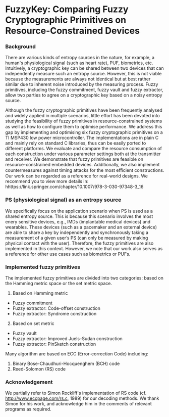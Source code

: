 # FuzzyKey: Comparing Fuzzy Cryptographic Primitives on Resource-Constrained Devices

### Background

There are various kinds of entropy sources in the nature, for example, a human's physiological signal (such as heart rate), PUF, biometrics, etc. Intuitively, a cryptographic key can be shared between two devices that can independently measure such an entropy source. However, this is not viable because the measurements are always not identical but at best rather similar due to inherent noise introduced by the measuring process. Fuzzy primitives, including the fuzzy commitment, fuzzy vault and fuzzy extractor, allow two parties to agree on a cryptographic key based on a noisy entropy source.

Although the fuzzy cryptographic primitives have been frequently analysed and widely applied in multiple scenarios, little effort has been devoted into studying the feasibility of fuzzy primitives in resource-constrained systems as well as how to conﬁgure them to optimise performance. We address this gap by implementing and optimising six fuzzy cryptographic primitives on a TI MSP430 low power microcontroller. The implementations are in plain C and mainly rely on standard C libraries, thus can be easily ported to different platforms. We evaluate and compare the resource consumption of each construction under various parameter settings both at the transmitter and receiver. We demonstrate that fuzzy primitives are feasible on resource-constrained embedded devices. Additionally, we also implement countermeasures against timing attacks for the most eﬃcient constructions. Our work can be regarded as a reference for real-world designs. We recommend you to view more details in: hhttps://link.springer.com/chapter/10.1007/978-3-030-97348-3_16

### PS (physiological signal) as an entropy source

We specifically focus on the application scenario when PS is used as a shared entropy source. This is because this scenario involves the most enery sensitive devices, e.g., IMDs (implantable medical devices) and wearables. These devices (such as a pacemaker and an external device) are able to share a key by independently and synchronously taking a measurement of a given user’s PS (can only be measured by making physical contact with the user). Therefore, the fuzzy primitives are also implemented in this context. However, we note that our work also serves as a reference for other use cases such as biometrics or PUFs.

### Implemented fuzzy primitives

The implemented fuzzy primitives are divided into two categories: based on the Hamming metric space or the set metric space.
1. Based on Hamming metric
- Fuzzy commitment
- Fuzzy extractor: Code-offset construction 
- Fuzzy extractor: Syndrome construction
2. Based on set metric
- Fuzzy vault
- Fuzzy extractor: Improved Juels–Sudan construction
- Fuzzy extractor: PinSketch construction

Many algorithm are based on ECC (Error-correction Code) including:
1. Binary Bose-Chaudhuri-Hocquenghem (BCH) code
2. Reed-Solomon (RS) code

### Acknowledgement

We partially refer to Simon Rockliff's implementation of RS code (cf. http://www.eccpage.com/rs.c, 1989) for our decoding methods. We thank Simon for his work, and acknowledge him in the comments of relevant programs as required.

